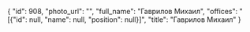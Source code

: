 {
    "id": 908,
    "photo_url": "",
    "full_name": "Гаврилов Михаил",
    "offices": "[{\"id\": null, \"name\": null, \"position\": null}]",
    "title": "Гаврилов Михаил"
}
